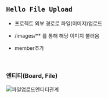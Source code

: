 ## ```Hello File Upload```

- 프로젝트 외부 경로로 파일(이미지)업로드 

- /images/** 를 통해 해당 이미지 불러옴

- member추가

<br>


### 엔티티(Board, File)



![파일업로드엔티티관계](https://user-images.githubusercontent.com/68090443/133971182-4d0957b9-622d-4412-b0ee-9ab838a99353.PNG)
